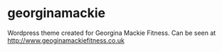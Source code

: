 # georginamackie

Wordpress theme created for Georgina Mackie Fitness. Can be seen at http://www.geoginamackiefitness.co.uk
